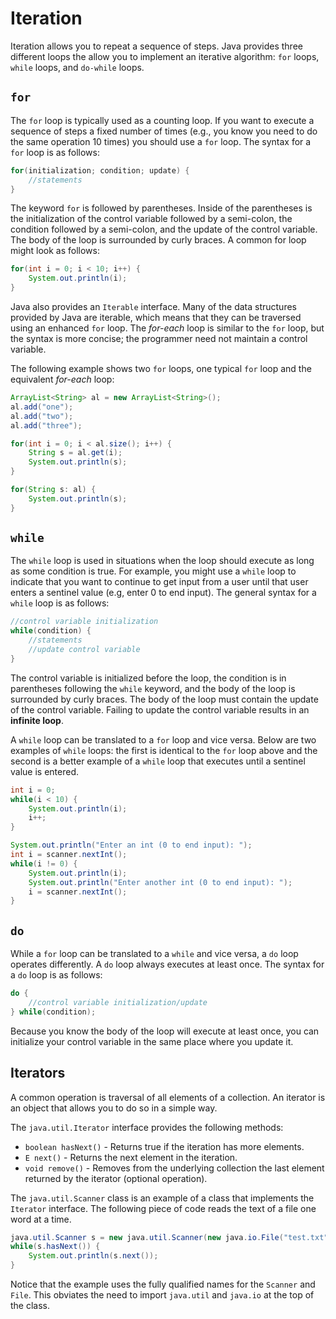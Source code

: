Iteration
=========

Iteration allows you to repeat a sequence of steps.  Java provides three different loops the allow you to implement an iterative algorithm: `for` loops, `while` loops, and `do-while` loops.

## `for`

The `for` loop is typically used as a counting loop.  If you want to execute a sequence of steps a fixed number of times (e.g., you know you need to do the same operation 10 times) you should use a `for` loop.  The syntax for a `for` loop is as follows:

```java
for(initialization; condition; update) {
    //statements
}
```

The keyword `for` is followed by parentheses.  Inside of the parentheses is the initialization of the control variable followed by a semi-colon, the condition followed by a semi-colon, and the update of the control variable.  The body of the loop is surrounded by curly braces.  A common for loop might look as follows:

```java
for(int i = 0; i < 10; i++) {
    System.out.println(i);
}
```

Java also provides an `Iterable` interface.  Many of the data structures provided by Java are iterable, which means that they can be traversed using an enhanced `for` loop.  The *for-each* loop is similar to the `for` loop, but the syntax is more concise; the programmer need not maintain a control variable.

The following example shows two `for` loops, one typical `for` loop and the equivalent *for-each* loop:

```java
ArrayList<String> al = new ArrayList<String>();
al.add("one");
al.add("two");
al.add("three");

for(int i = 0; i < al.size(); i++) {
    String s = al.get(i);
    System.out.println(s);
}

for(String s: al) {
    System.out.println(s);
}
```

## `while`

The `while` loop is used in situations when the loop should execute as long as some condition is true.  For example, you might use a `while` loop to indicate that you want to continue to get input from a user until that user enters a sentinel value (e.g, enter 0 to end input).  The general syntax for a `while` loop is as follows:

```java
//control variable initialization
while(condition) {
    //statements
    //update control variable
}
```


The control variable is initialized before the loop, the condition is in parentheses following the `while` keyword, and the body of the loop is surrounded by curly braces.  The body of the loop must contain the update of the control variable.  Failing to update the control variable results in an **infinite loop**.

A `while` loop can be translated to a `for` loop and vice versa.  Below are two examples of `while` loops: the first is identical to the `for` loop above and the second is a better example of a `while` loop that executes until a sentinel value is entered.

```java
int i = 0;
while(i < 10) {
    System.out.println(i);
    i++;
}

System.out.println("Enter an int (0 to end input): ");
int i = scanner.nextInt();
while(i != 0) {
    System.out.println(i);
    System.out.println("Enter another int (0 to end input): ");
    i = scanner.nextInt();
}
```

## `do`

While a `for` loop can be translated to a `while` and vice versa, a `do` loop operates differently.  A `do` loop always executes at least once.  The syntax for a `do` loop is as follows:

```java
do {
    //control variable initialization/update
} while(condition);
```

Because you know the body of the loop will execute at least once, you can initialize your control variable in the same place where you update it. 

## Iterators

A common operation is traversal of all elements of a collection.  An iterator is an object that allows you to do so in a simple way.

The `java.util.Iterator` interface provides the following methods:

- `boolean hasNext()` - Returns true if the iteration has more elements.
- `E next()` - Returns the next element in the iteration.
- `void remove()` - Removes from the underlying collection the last element returned by the iterator (optional operation).

The `java.util.Scanner` class is an example of a class that implements the `Iterator` interface. The following piece of code reads the text of a file one word at a time.

```java
java.util.Scanner s = new java.util.Scanner(new java.io.File("test.txt"));
while(s.hasNext()) { 
	System.out.println(s.next());
}
```

Notice that the example uses the fully qualified names for the `Scanner` and `File`. This obviates the need to import `java.util` and `java.io` at the top of the class.